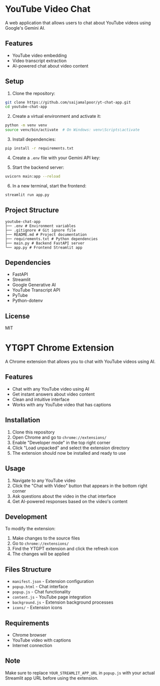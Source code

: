 # YouTube Video Chat 

A web application that allows users to chat about YouTube videos using Google's Gemini AI.

## Features

- YouTube video embedding
- Video transcript extraction
- AI-powered chat about video content


## Setup

1. Clone the repository:
```bash
git clone https://github.com/saijamalpoor/yt-chat-app.git
cd youtube-chat-app
```

2. Create a virtual environment and activate it:
```bash
python -m venv venv
source venv/bin/activate  # On Windows: venv\Scripts\activate
```

3. Install dependencies:
```bash
pip install -r requirements.txt
```

4. Create a `.env` file with your Gemini API key:


5. Start the backend server:
```bash
uvicorn main:app --reload
```

6. In a new terminal, start the frontend:
```bash
streamlit run app.py
```

## Project Structure

```text
youtube-chat-app
├── .env # Environment variables
├── .gitignore # Git ignore file
├── README.md # Project documentation
├── requirements.txt # Python dependencies
├── main.py # Backend FastAPI server
└── app.py # Frontend Streamlit app
```

## Dependencies

- FastAPI
- Streamlit
- Google Generative AI
- YouTube Transcript API
- PyTube
- Python-dotenv

## License

MIT

# YTGPT Chrome Extension

A Chrome extension that allows you to chat with YouTube videos using AI.

## Features

- Chat with any YouTube video using AI
- Get instant answers about video content
- Clean and intuitive interface
- Works with any YouTube video that has captions

## Installation

1. Clone this repository
2. Open Chrome and go to `chrome://extensions/`
3. Enable "Developer mode" in the top right corner
4. Click "Load unpacked" and select the extension directory
5. The extension should now be installed and ready to use

## Usage

1. Navigate to any YouTube video
2. Click the "Chat with Video" button that appears in the bottom right corner
3. Ask questions about the video in the chat interface
4. Get AI-powered responses based on the video's content

## Development

To modify the extension:

1. Make changes to the source files
2. Go to `chrome://extensions/`
3. Find the YTGPT extension and click the refresh icon
4. The changes will be applied

## Files Structure

- `manifest.json` - Extension configuration
- `popup.html` - Chat interface
- `popup.js` - Chat functionality
- `content.js` - YouTube page integration
- `background.js` - Extension background processes
- `icons/` - Extension icons

## Requirements

- Chrome browser
- YouTube video with captions
- Internet connection

## Note

Make sure to replace `YOUR_STREAMLIT_APP_URL` in `popup.js` with your actual Streamlit app URL before using the extension.

